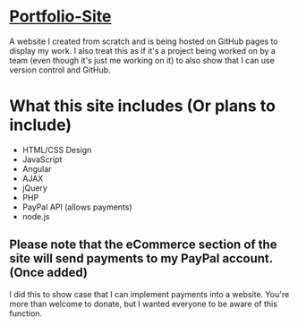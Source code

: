 # [Portfolio-Site](https://harrisj09.github.io/portfolio/)
A website I created from scratch and is being hosted on GitHub pages to display my work. I also treat this as if it's a project being worked on by a team (even though it's just me working on it) to also show that I can use version control and GitHub.

# What this site includes (Or plans to include)
- HTML/CSS Design
- JavaScript
- Angular
- AJAX
- jQuery
- PHP
- PayPal API (allows payments)
- node.js

## Please note that the eCommerce section of the site will send payments to my PayPal account. (Once added)
I did this to show case that I can implement payments into a website. You're more than welcome to donate, but I wanted everyone to be aware of this function.
